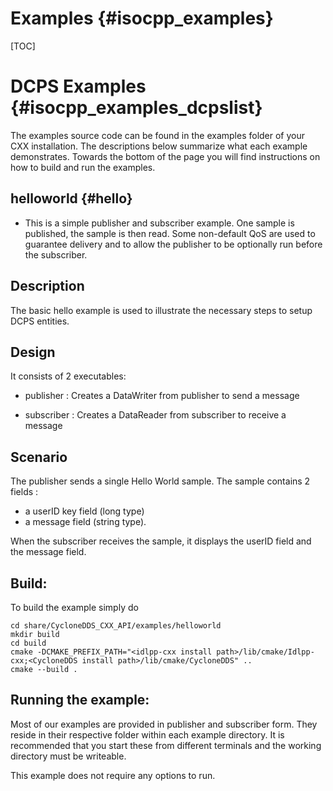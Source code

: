 Examples                                                                        {#isocpp_examples}
========

[TOC]

DCPS Examples                                                                   {#isocpp_examples_dcpslist}
=============

The examples source code can be found in the examples folder of your CXX installation.
The descriptions below summarize what each example demonstrates. Towards the bottom of
the page you will find instructions on how to build and run the examples.

helloworld                                                                              {#hello}
----------
- This is a simple publisher and subscriber example. One sample is published, the
sample is then read. Some non-default QoS are used to guarantee delivery and to
allow the publisher to be optionally run before the subscriber.


Description
-----------
The basic hello example is used to illustrate the necessary
steps to setup DCPS entities.


Design
------

It consists of 2 executables:

+ publisher :  Creates a DataWriter from publisher to send a message

+ subscriber : Creates a DataReader from subscriber to receive a message


Scenario
--------
The publisher sends a single Hello World sample.
The sample contains 2 fields :

+ a userID key field (long type)
+ a message field (string type).

When the subscriber receives the sample, it displays the userID field and the message field.

Build:
------
To build the example simply do

    cd share/CycloneDDS_CXX_API/examples/helloworld
    mkdir build
    cd build
    cmake -DCMAKE_PREFIX_PATH="<idlpp-cxx install path>/lib/cmake/Idlpp-cxx;<CycloneDDS install path>/lib/cmake/CycloneDDS" ..
    cmake --build .

Running the example:
--------------------

Most of our examples are provided in publisher and subscriber form. They
reside in their respective folder within each example directory. It is
recommended that you start these from different terminals and the working
directory must be writeable.

This example does not require any options to run.